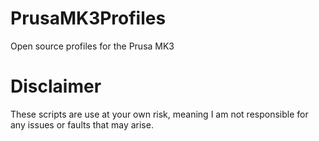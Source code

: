 # PrusaMK3Profiles
Open source profiles for the Prusa MK3


# Disclaimer
These scripts are use at your own risk, meaning I am not responsible for any issues or faults that may arise.